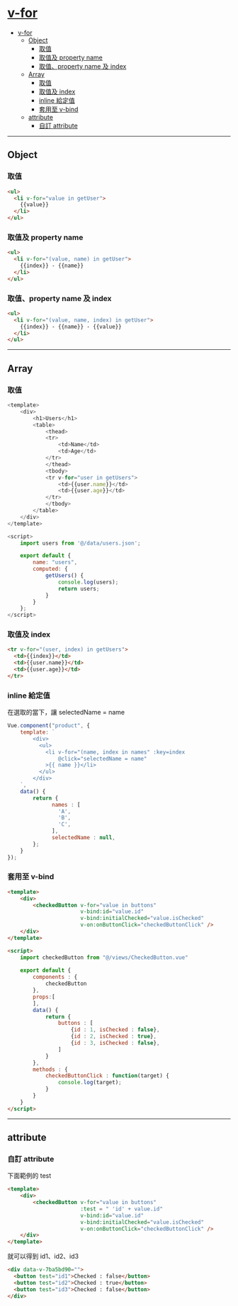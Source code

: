 # [v-for](https://vuejs.org/v2/guide/list.html)

- [v-for](#v-for)
  - [Object](#object)
    - [取值](#取值)
    - [取值及 property name](#取值及-property-name)
    - [取值、property name 及 index](#取值property-name-及-index)
  - [Array](#array)
    - [取值](#取值-1)
    - [取值及 index](#取值及-index)
    - [inline 給定值](#inline-給定值)
    - [套用至 v-bind](#套用至-v-bind)
  - [attribute](#attribute)
    - [自訂 attribute](#自訂-attribute)

---

## Object

### 取值

```html
<ul>
  <li v-for="value in getUser">
    {{value}}
  </li>
</ul>
```

### 取值及 property name

```html
<ul>
  <li v-for="(value, name) in getUser">
    {{index}} - {{name}}
  </li>
</ul>
```

### 取值、property name 及 index

```html
<ul>
  <li v-for="(value, name, index) in getUser">
    {{index}} - {{name}} - {{value}}
  </li>
</ul>
```

---

## Array

### 取值

```js
<template>
    <div>
        <h1>Users</h1>
        <table>
            <thead>
            <tr>
                <td>Name</td>
                <td>Age</td>
            </tr>
            </thead>
            <tbody>
            <tr v-for="user in getUsers">
                <td>{{user.name}}</td>
                <td>{{user.age}}</td>
            </tr>
            </tbody>
        </table>
    </div>
</template>

<script>
    import users from '@/data/users.json';

    export default {
        name: "users",
        computed: {
            getUsers() {
                console.log(users);
                return users;
            }
        }
    };
</script>
```

### 取值及 index

```html
<tr v-for="(user, index) in getUsers">
  <td>{{index}}</td>
  <td>{{user.name}}</td>
  <td>{{user.age}}</td>
</tr>
```

### inline 給定值

在選取的當下，讓 selectedName = name

```js
Vue.component("product", {
    template: `
        <div>
          <ul>
            <li v-for="(name, index in names" :key=index 
                @click="selectedName = name"
            >{{ name }}</li>
          </ul>
        </div>
    `,
    data() {
        return {
              names : [
                'A',
                'B',
                'C',
              ],
              selectedName : null,
        };
    }
});
```


### 套用至 v-bind 

```html
<template>
    <div>
        <checkedButton v-for="value in buttons" 
                       v-bind:id="value.id" 
                       v-bind:initialChecked="value.isChecked" 
                       v-on:onButtonClick="checkedButtonClick" />
    </div>
</template>

<script>
    import checkedButton from "@/views/CheckedButton.vue"
    
    export default {
        components : {
            checkedButton
        },
        props:[
        ],
        data() {
            return {
                buttons : [
                    {id : 1, isChecked : false},
                    {id : 2, isChecked : true},
                    {id : 3, isChecked : false},
                ]
            }
        },
        methods : {
            checkedButtonClick : function(target) {
                console.log(target);
            }
        }
    } 
</script>
```

---

## attribute

### 自訂 attribute

下面範例的 test

```html
<template>
    <div>
        <checkedButton v-for="value in buttons"
                       :test = " 'id' + value.id" 
                       v-bind:id="value.id" 
                       v-bind:initialChecked="value.isChecked" 
                       v-on:onButtonClick="checkedButtonClick" />
    </div>
</template>
```

就可以得到 id1、id2、id3

```html
<div data-v-7ba5bd90="">
  <button test="id1">Checked : false</button>
  <button test="id2">Checked : true</button>
  <button test="id3">Checked : false</button>
</div>
```